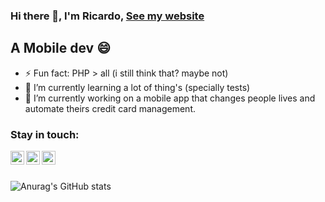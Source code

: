 ### Hi there 👋, I'm Ricardo, [See my website](https://codenome.com)

## A Mobile dev 😄

- ⚡ Fun fact: PHP > all (i still think that? maybe not)
- 🌱 I’m currently learning a lot of thing's (specially tests)
- 🔭 I’m currently working on a mobile app that changes people lives and automate theirs credit card management.

### Stay in touch:
[<img align="left" alt="Ricardo Souza Website" width="22px" src="https://icon-library.com/images/internet-globe-icon-png/internet-globe-icon-png-24.jpg" />][website]
[<img align="left" alt="Ricardo Souza | LinkedIn" width="22px" src="https://cdn.worldvectorlogo.com/logos/linkedin-icon-2.svg" />][linkedin]
[<img align="left" alt="Ricardo Souza | Instagram" width="22px" src="https://upload.wikimedia.org/wikipedia/commons/thumb/9/96/Instagram.svg/2048px-Instagram.svg.png" />][instagram]

<br><br>

![Anurag's GitHub stats](https://github-readme-stats.vercel.app/api?username=riicksouzaa&show_icons=true&theme=radical)

<!--
**Riicksouzaa/riicksouzaa** is a ✨ _special_ ✨ repository because its `README.md` (this file) appears on your GitHub profile.

Here are some ideas to get you started:

- 🔭 I’m currently working on ...
- 🌱 I’m currently learning ...
- 👯 I’m looking to collaborate on ...
- 🤔 I’m looking for help with ...
- 💬 Ask me about ...
- 📫 How to reach me: ...
- 😄 Pronouns: ...
- ⚡ Fun fact: ...
-->
[website]: https://codenome.com/
[instagram]: https://instagram.com/riick_souzaa
[linkedin]: https://linkedin.com/in/ricardo-a-souza

